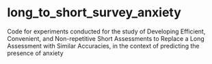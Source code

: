 # long_to_short_survey_anxiety
Code for experiments conducted for the study of Developing Efficient, Convenient, and Non-repetitive Short Assessments to Replace a Long Assessment with Similar Accuracies, in the context of predicting the presence of anxiety
